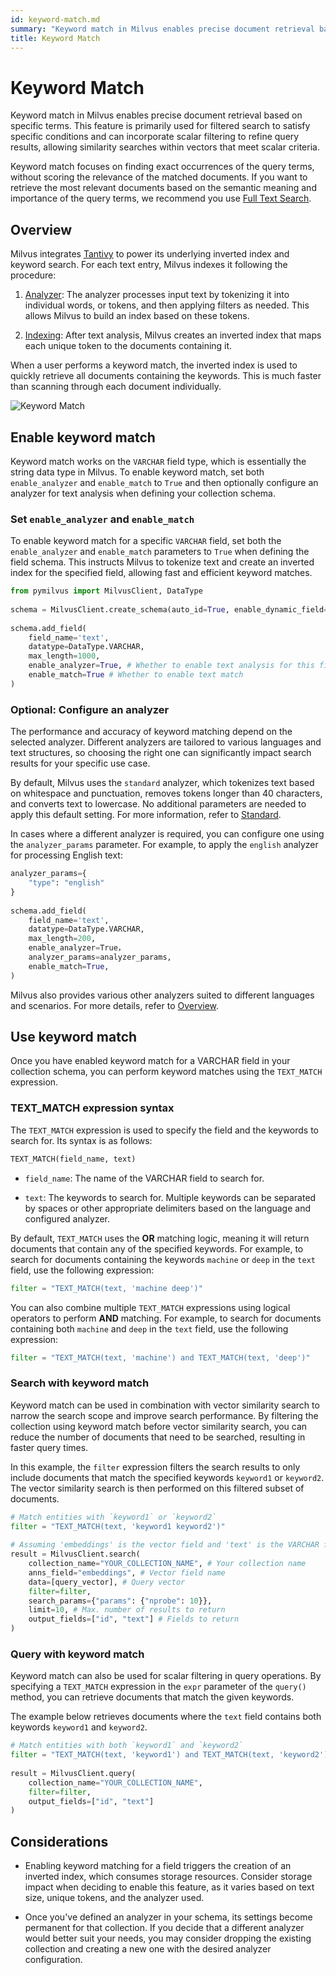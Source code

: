 ```yaml
---
id: keyword-match.md
summary: "Keyword match in Milvus enables precise document retrieval based on specific terms. This feature is primarily used for filtered search to satisfy specific conditions and can incorporate scalar filtering to refine query results, allowing similarity searches within vectors that meet scalar criteria.​"
title: Keyword Match​
---
```


# Keyword Match​

Keyword match in Milvus enables precise document retrieval based on specific terms. This feature is primarily used for filtered search to satisfy specific conditions and can incorporate scalar filtering to refine query results, allowing similarity searches within vectors that meet scalar criteria.​

<div class="alert note">

Keyword match focuses on finding exact occurrences of the query terms, without scoring the relevance of the matched documents. If you want to retrieve the most relevant documents based on the semantic meaning and importance of the query terms, we recommend you use [​Full Text Search](full-text-search.md).​

</div>

## Overview

Milvus integrates [Tantivy](https://github.com/quickwit-oss/tantivy) to power its underlying inverted index and keyword search. For each text entry, Milvus indexes it following the procedure:​

1. [Analyzer](analyzer-overview.md): The analyzer processes input text by tokenizing it into individual words, or tokens, and then applying filters as needed. This allows Milvus to build an index based on these tokens.​

2. [Indexing](index-scalar-fields.md): After text analysis, Milvus creates an inverted index that maps each unique token to the documents containing it.​

When a user performs a keyword match, the inverted index is used to quickly retrieve all documents containing the keywords. This is much faster than scanning through each document individually.​

![Keyword Match](../../../assets/keyword-match.png)

## Enable keyword match

Keyword match works on the `VARCHAR` field type, which is essentially the string data type in Milvus. To enable keyword match, set both `enable_analyzer` and `enable_match` to `True` and then optionally configure an analyzer for text analysis when defining your collection schema.​

### Set `enable_analyzer` and `enable_match`​

To enable keyword match for a specific `VARCHAR` field, set both the `enable_analyzer` and `enable_match` parameters to `True` when defining the field schema. This instructs Milvus to tokenize text and create an inverted index for the specified field, allowing fast and efficient keyword matches.​

```python
from pymilvus import MilvusClient, DataType​
​
schema = MilvusClient.create_schema(auto_id=True, enable_dynamic_field=False)​
​
schema.add_field(​
    field_name='text', ​
    datatype=DataType.VARCHAR, ​
    max_length=1000, ​
    enable_analyzer=True, # Whether to enable text analysis for this field​
    enable_match=True # Whether to enable text match​
)​

```

### Optional: Configure an analyzer​

The performance and accuracy of keyword matching depend on the selected analyzer. Different analyzers are tailored to various languages and text structures, so choosing the right one can significantly impact search results for your specific use case.​

By default, Milvus uses the `standard` analyzer, which tokenizes text based on whitespace and punctuation, removes tokens longer than 40 characters, and converts text to lowercase. No additional parameters are needed to apply this default setting. For more information, refer to [​Standard](standard-analyzer.md).​

In cases where a different analyzer is required, you can configure one using the `analyzer_params` parameter. For example, to apply the `english` analyzer for processing English text:​

```python
analyzer_params={​
    "type": "english"​
}​
​
schema.add_field(​
    field_name='text', ​
    datatype=DataType.VARCHAR, ​
    max_length=200, ​
    enable_analyzer=True，​
    analyzer_params=analyzer_params,​
    enable_match=True, ​
)​

```

Milvus also provides various other analyzers suited to different languages and scenarios. For more details, refer to [​Overview](analyzer-overview.md).​

## Use keyword match

Once you have enabled keyword match for a VARCHAR field in your collection schema, you can perform keyword matches using the `TEXT_MATCH` expression.​

### TEXT_MATCH expression syntax​

The `TEXT_MATCH` expression is used to specify the field and the keywords to search for. Its syntax is as follows:​

```python
TEXT_MATCH(field_name, text)​

```

- `field_name`: The name of the VARCHAR field to search for.​

- `text`: The keywords to search for. Multiple keywords can be separated by spaces or other appropriate delimiters based on the language and configured analyzer.​

By default, `TEXT_MATCH` uses the **OR** matching logic, meaning it will return documents that contain any of the specified keywords. For example, to search for documents containing the keywords `machine` or `deep` in the `text` field, use the following expression:​

```python
filter = "TEXT_MATCH(text, 'machine deep')"​

```

You can also combine multiple `TEXT_MATCH` expressions using logical operators to perform **AND** matching. For example, to search for documents containing both `machine` and `deep` in the `text` field, use the following expression:​

```python
filter = "TEXT_MATCH(text, 'machine') and TEXT_MATCH(text, 'deep')"​

```

### Search with keyword match​

Keyword match can be used in combination with vector similarity search to narrow the search scope and improve search performance. By filtering the collection using keyword match before vector similarity search, you can reduce the number of documents that need to be searched, resulting in faster query times.​

In this example, the `filter` expression filters the search results to only include documents that match the specified keywords `keyword1` or `keyword2`. The vector similarity search is then performed on this filtered subset of documents.​

```python
# Match entities with `keyword1` or `keyword2`​
filter = "TEXT_MATCH(text, 'keyword1 keyword2')"​
​
# Assuming 'embeddings' is the vector field and 'text' is the VARCHAR field​
result = MilvusClient.search(​
    collection_name="YOUR_COLLECTION_NAME", # Your collection name​
    anns_field="embeddings", # Vector field name​
    data=[query_vector], # Query vector​
    filter=filter,​
    search_params={"params": {"nprobe": 10}},​
    limit=10, # Max. number of results to return​
    output_fields=["id", "text"] # Fields to return​
)​

```

### Query with keyword match​

Keyword match can also be used for scalar filtering in query operations. By specifying a `TEXT_MATCH` expression in the `expr` parameter of the `query()` method, you can retrieve documents that match the given keywords.​

The example below retrieves documents where the `text` field contains both keywords `keyword1` and `keyword2`.​

```python
# Match entities with both `keyword1` and `keyword2`​
filter = "TEXT_MATCH(text, 'keyword1') and TEXT_MATCH(text, 'keyword2')"​
​
result = MilvusClient.query(​
    collection_name="YOUR_COLLECTION_NAME",​
    filter=filter, ​
    output_fields=["id", "text"]​
)​

```

## Considerations

- Enabling keyword matching for a field triggers the creation of an inverted index, which consumes storage resources. Consider storage impact when deciding to enable this feature, as it varies based on text size, unique tokens, and the analyzer used.​

- Once you've defined an analyzer in your schema, its settings become permanent for that collection. If you decide that a different analyzer would better suit your needs, you may consider dropping the existing collection and creating a new one with the desired analyzer configuration.​